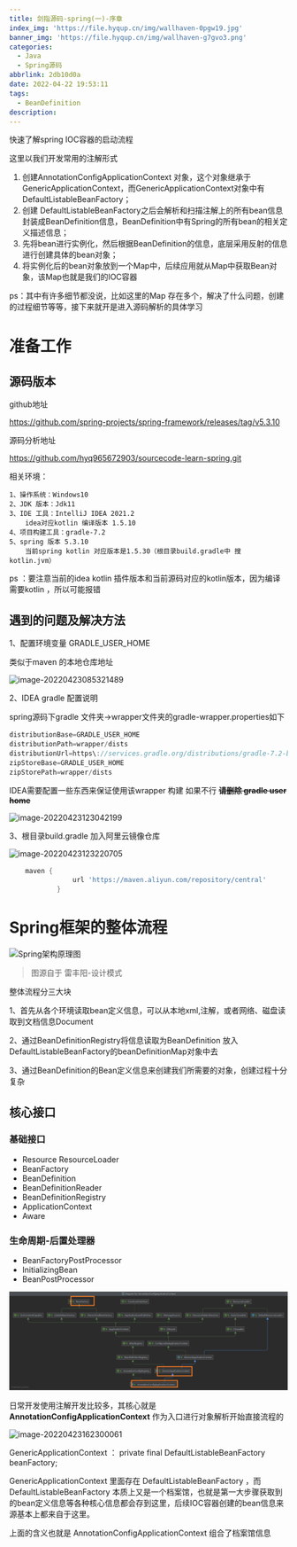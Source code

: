 ```yaml
---
title: 剑指源码-spring(一)-序章
index_img: 'https://file.hyqup.cn/img/wallhaven-0pgw19.jpg'
banner_img: 'https://file.hyqup.cn/img/wallhaven-g7gvo3.png'
categories:
  - Java
  - Spring源码
abbrlink: 2db10d0a
date: 2022-04-22 19:53:11
tags:
  - BeanDefinition
description:
---
```


 快速了解spring IOC容器的启动流程

<!-- more -->

这里以我们开发常用的注解形式

1. 创建AnnotationConfigApplicationContext 对象，这个对象继承于GenericApplicationContext，而GenericApplicationContext对象中有DefaultListableBeanFactory；
2. 创建 DefaultListableBeanFactory之后会解析和扫描注解上的所有bean信息封装成BeanDefinition信息，BeanDefinition中有Spring的所有bean的相关定义描述信息；
3. 先将bean进行实例化，然后根据BeanDefinition的信息，底层采用反射的信息进行创建具体的bean对象；
4. 将实例化后的bean对象放到一个Map中，后续应用就从Map中获取Bean对象，该Map也就是我们的IOC容器



ps：其中有许多细节都没说，比如这里的Map 存在多个，解决了什么问题，创建的过程细节等等，接下来就开是进入源码解析的具体学习



#  准备工作

## 源码版本

  github地址  

https://github.com/spring-projects/spring-framework/releases/tag/v5.3.10

源码分析地址

https://github.com/hyq965672903/sourcecode-learn-spring.git

相关环境：

```text
1、操作系统：Windows10
2、JDK 版本：Jdk11
3、IDE 工具：IntelliJ IDEA 2021.2
	idea对应kotlin 编译版本 1.5.10
4、项目构建工具：gradle-7.2
5、spring 版本 5.3.10 
	当前spring kotlin 对应版本是1.5.30（根目录build.gradle中 搜 kotlin.jvm）
```

ps ：要注意当前的idea kotlin 插件版本和当前源码对应的kotlin版本，因为编译需要kotlin ，所以可能报错



## 遇到的问题及解决方法

1、配置环境变量  GRADLE_USER_HOME

类似于maven 的本地仓库地址 

![image-20220423085321489](https://file.hyqup.cn/img/image-20220423085321489.png)

2、IDEA gradle 配置说明

spring源码下gradle 文件夹->wrapper文件夹的gradle-wrapper.properties如下

```groovy
distributionBase=GRADLE_USER_HOME
distributionPath=wrapper/dists
distributionUrl=https\://services.gradle.org/distributions/gradle-7.2-bin.zip
zipStoreBase=GRADLE_USER_HOME
zipStorePath=wrapper/dists

```

IDEA需要配置一些东西来保证使用该wrapper 构建 如果不行 **~~请删除 gradle user  home~~**

![image-20220423123042199](https://file.hyqup.cn/img/image-20220423123042199.png)

3、根目录build.gradle 加入阿里云镜像仓库

![image-20220423123220705](https://file.hyqup.cn/img/image-20220423123220705.png)

```groovy
    maven {
                url 'https://maven.aliyun.com/repository/central'
            }
```

# Spring框架的整体流程

![Spring架构原理图](https://file.hyqup.cn/img/Spring%E6%9E%B6%E6%9E%84%E5%8E%9F%E7%90%86%E5%9B%BE.jpg)

> 图源自于 雷丰阳-设计模式

整体流程分三大块

1、首先从各个环境读取bean定义信息，可以从本地xml,注解，或者网络、磁盘读取到文档信息Document

2、通过BeanDefinitionRegistry将信息读取为BeanDefinition 放入DefaultListableBeanFactory的beanDefinitionMap对象中去

3、通过BeanDefinition的Bean定义信息来创建我们所需要的对象，创建过程十分复杂

## 核心接口

### 基础接口

- Resource ResourceLoader 
- BeanFactory
- BeanDefinition
- BeanDefinitionReader
- BeanDefinitionRegistry
- ApplicationContext
- Aware

### 生命周期-后置处理器

- BeanFactoryPostProcessor
- InitializingBean
- BeanPostProcessor

![image-20220423161153634](%E5%89%91%E6%8C%87%E6%BA%90%E7%A0%81-spring-%E4%B8%80-%E5%BA%8F%E7%AB%A0.assets/image-20220423161153634.png)



日常开发使用注解开发比较多，其核心就是 **AnnotationConfigApplicationContext** 作为入口进行对象解析开始直接流程的





![image-20220423162300061](https://file.hyqup.cn/img/image-20220423162300061.png)

GenericApplicationContext ：
private final DefaultListableBeanFactory beanFactory; 

GenericApplicationContext 里面存在 DefaultListableBeanFactory  ，而DefaultListableBeanFactory  本质上又是一个档案馆，也就是第一大步骤获取到的bean定义信息等各种核心信息都会存到这里，后续IOC容器创建的bean信息来源基本上都来自于这里。

上面的含义也就是  AnnotationConfigApplicationContext 组合了档案馆信息
